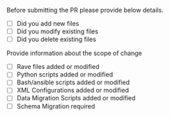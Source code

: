 Before submitting the PR please provide below details.
- [ ] Did you add new files
- [ ] Did you modify existing files
- [ ] Did you delete existing files

Provide information about the scope of change
- [ ] Rave files added or modified
- [ ] Python scripts added or modified
- [ ] Bash/ansible scripts added or modified
- [ ] XML Configurations added or modified
- [ ] Data Migration Scripts added or modified 
- [ ] Schema Migration required